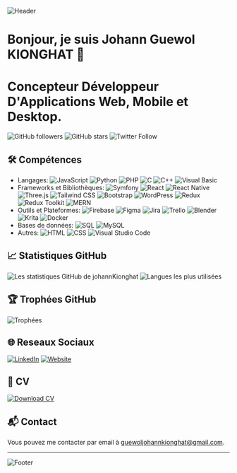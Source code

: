 ![Header](https://media.licdn.com/dms/image/D4E16AQFjUNZYrLoGiw/profile-displaybackgroundimage-shrink_350_1400/0/1721492340682?e=1726704000&v=beta&t=krxy-s_YN0HxINkNxyLMn250QZE0bWoRq6W4TrueN3Q)

# Bonjour, je suis Johann Guewol KIONGHAT 👋
# Concepteur Développeur D'Applications Web, Mobile et Desktop.

![GitHub followers](https://img.shields.io/github/followers/johannKionghat?label=Suiveurs&style=social)
![GitHub stars](https://img.shields.io/github/stars/johannKionghat?affiliations=OWNER%2CCOLLABORATOR&style=social)
![Twitter Follow](https://img.shields.io/twitter/follow/johannKionghat?style=social)

## 🛠 Compétences
- Langages: ![JavaScript](https://img.shields.io/badge/JavaScript-F7DF1E?style=for-the-badge&logo=javascript&logoColor=black) ![Python](https://img.shields.io/badge/Python-3776AB?style=for-the-badge&logo=python&logoColor=white) ![PHP](https://img.shields.io/badge/PHP-777BB4?style=for-the-badge&logo=php&logoColor=white) ![C](https://img.shields.io/badge/C-A8B9CC?style=for-the-badge&logo=c&logoColor=white) ![C++](https://img.shields.io/badge/C++-00599C?style=for-the-badge&logo=cplusplus&logoColor=white) ![Visual Basic](https://img.shields.io/badge/Visual%20Basic-5C2D91?style=for-the-badge&logo=visualbasic&logoColor=white)
- Frameworks et Bibliothèques: ![Symfony](https://img.shields.io/badge/Symfony-000000?style=for-the-badge&logo=symfony&logoColor=white) ![React](https://img.shields.io/badge/React-20232A?style=for-the-badge&logo=react&logoColor=61DAFB) ![React Native](https://img.shields.io/badge/React%20Native-20232A?style=for-the-badge&logo=react&logoColor=61DAFB) ![Three.js](https://img.shields.io/badge/Three.js-000000?style=for-the-badge&logo=three.js&logoColor=white) ![Tailwind CSS](https://img.shields.io/badge/Tailwind%20CSS-06B6D4?style=for-the-badge&logo=tailwindcss&logoColor=white) ![Bootstrap](https://img.shields.io/badge/Bootstrap-563D7C?style=for-the-badge&logo=bootstrap&logoColor=white) ![WordPress](https://img.shields.io/badge/WordPress-21759B?style=for-the-badge&logo=wordpress&logoColor=white) ![Redux](https://img.shields.io/badge/Redux-764ABC?style=for-the-badge&logo=redux&logoColor=white) ![Redux Toolkit](https://img.shields.io/badge/Redux%20Toolkit-764ABC?style=for-the-badge&logo=redux&logoColor=white) ![MERN](https://img.shields.io/badge/MERN-3DDC84?style=for-the-badge&logo=mongodb&logoColor=white)
- Outils et Plateformes: ![Firebase](https://img.shields.io/badge/Firebase-FFCA28?style=for-the-badge&logo=firebase&logoColor=black) ![Figma](https://img.shields.io/badge/Figma-F24E1E?style=for-the-badge&logo=figma&logoColor=white) ![Jira](https://img.shields.io/badge/Jira-0052CC?style=for-the-badge&logo=jira&logoColor=white) ![Trello](https://img.shields.io/badge/Trello-0052CC?style=for-the-badge&logo=trello&logoColor=white) ![Blender](https://img.shields.io/badge/Blender-F5792A?style=for-the-badge&logo=blender&logoColor=white) ![Krita](https://img.shields.io/badge/Krita-203759?style=for-the-badge&logo=krita&logoColor=white) ![Docker](https://img.shields.io/badge/Docker-2496ED?style=for-the-badge&logo=docker&logoColor=white)
- Bases de données: ![SQL](https://img.shields.io/badge/SQL-4479A1?style=for-the-badge&logo=sql&logoColor=white) ![MySQL](https://img.shields.io/badge/MySQL-4479A1?style=for-the-badge&logo=mysql&logoColor=white)
- Autres: ![HTML](https://img.shields.io/badge/HTML5-E34F26?style=for-the-badge&logo=html5&logoColor=white) ![CSS](https://img.shields.io/badge/CSS3-1572B6?style=for-the-badge&logo=css3&logoColor=white) ![Visual Studio Code](https://img.shields.io/badge/VS%20Code-007ACC?style=for-the-badge&logo=visual-studio-code&logoColor=white)

## 📈 Statistiques GitHub
![Les statistiques GitHub de johannKionghat](https://github-readme-stats.vercel.app/api?username=johannKionghat&show_icons=true&theme=radical)
![Langues les plus utilisées](https://github-readme-stats.vercel.app/api/top-langs/?username=johannKionghat&layout=compact&theme=radical)

## 🏆 Trophées GitHub
![Trophées](https://github-profile-trophy.vercel.app/?username=johannKionghat&theme=radical)

## 🌐 Reseaux Sociaux
[![LinkedIn](https://img.shields.io/badge/LinkedIn-0077B5?style=for-the-badge&logo=linkedin&logoColor=white)](https://www.linkedin.com/in/cg-johann-kionghat/)
[![Website](https://img.shields.io/badge/Website-000000?style=for-the-badge&logo=About.me&logoColor=white)](https://myportfoliokgj3.netlify.app)

## 📄 CV
[![Download CV](https://img.shields.io/badge/T%C3%A9l%C3%A9charger%20CV-FF5722?style=for-the-badge&logo=adobeacrobatreader&logoColor=white)](https://myportfoliokgj3.netlify.app/asset/cv/johann%20KIONGHAT%20CV%202.pdf)

## 📬 Contact
Vous pouvez me contacter par email à [guewoljohannkionghat@gmail.com](mailto:guewoljohannkionghat@gmail.com).

---

![Footer](https://myportfoliokgj3.netlify.app/asset/img/about.png)
